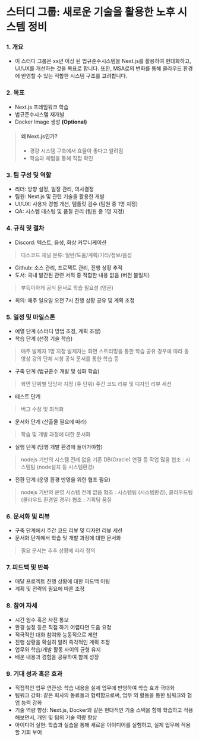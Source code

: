 # 스터디 그룹: 새로운 기술을 활용한 노후 시스템 정비

### 1. 개요

- 이 스터디 그룹은 xx년 이상 된 법규준수시스템을 Next.js를 활용하여 현대화하고, UI/UX를 개선하는 것을 목표로 합니다. 또한, MSA로의 변화를 통해 클라우드 환경에 반영할 수 있는 적합한 시스템 구조를 고려합니다.

### 2. 목표

- Next.js 프레임워크 학습
- 법규준수시스템 재개발
- Docker Image 생성 **(Optional)**

> #### 왜 Next.js인가?
>
> - 경량 시스템 구축에서 효율이 좋다고 알려짐
> - 학습과 체험을 통해 직접 확인

### 3. 팀 구성 및 역할

- 리더: 방향 설정, 일정 관리, 의사결정
- 팀원: Next.js 및 관련 기술을 활용한 개발
- UI/UX: 사용자 경험 개선, 템플릿 검수 (팀원 중 1명 지정)
- QA: 시스템 테스팅 및 품질 관리 (팀원 중 1명 지정)

### 4. 규칙 및 절차

- Discord: 텍스트, 음성, 화상 커뮤니케이션

> 디스코드 채널 분류: 일반/도움/계획/기타/정보/음성

- Github: 소스 관리, 프로젝트 관리, 진행 상황 추적
- 도서: 국내 발간된 관련 서적 중 적합한 내용 없음 (버전 불일치)

> 부득이하게 공식 문서로 학습 필요성 (영문)

- 회의: 매주 일요일 오전 7시 진행 상황 공유 및 계획 조정

### 5. 일정 및 마일스톤

- 예열 단계 (스터디 방법 조정, 계획 조정)
- 학습 단계 (선정 기술 학습)

> 매주 발제자 1명 지정
> 발제자는 화면 스트리밍을 통한 학습 공유
> 경우에 따라 동영상 강의 단체 시청
> 공식 문서를 통한 학습 등

- 구축 단계 (법규준수 개발 및 심화 학습)

> 화면 단위별 담당자 지정 (주 단위)
> 주간 코드 리뷰 및 디자인 리뷰 세션

- 테스트 단계

> 버그 수정 및 최적화

- 문서화 단계 (산출물 필요에 따라)

> 학습 및 개발 과정에 대한 문서화

- 실행 단계 (당행 개발 환경에 들어가야함)

> nodejs 기반의 시스템 전례 없음
> 기존 DB(Oracle) 연결 등 작업 많음
> 협조 : 시스템팀 (node설치 등 시스템환경)

- 전환 단계 (운영 환경 반영을 위한 협조 필요)

> nodejs 기반의 운영 시스템 전례 없음
> 협조 : 시스템팀 (시스템환경), 클라우드팀(클라우드 환경일 경우)
> 협조 : 기획팀 품질

### 6. 문서화 및 리뷰

- 구축 단계에서 주간 코드 리뷰 및 디자인 리뷰 세션
- 문서화 단계에서 학습 및 개발 과정에 대한 문서화

> 필요 문서는 추후 상황에 따라 정의

### 7. 피드백 및 반복

- 매달 프로젝트 진행 상황에 대한 피드백 미팅
- 계획 및 전략의 필요에 따른 조정

### 8. 참여 자세

- 시간 엄수 혹은 사전 통보
- 환경 설정 등은 직접 하기 어렵다면 도움 요청
- 적극적인 대화 참여와 능동적으로 제안
- 진행 상황을 확실히 알려 즉각적인 계획 조정
- 업무와 학습/개발 활동 사이의 균형 유지
- 배운 내용과 경험을 공유하여 함께 성장

### 9. 기대 성과 혹은 효과

- 직접적인 업무 연관성: 학습 내용을 실제 업무에 반영하여 학습 효과 극대화
- 팀워크 강화: 같은 회사의 동료들과 협력함으로써, 업무 외 활동을 통한 팀워크와 협업 능력 강화
- 기술 역량 향상: Next.js, Docker와 같은 현대적인 기술 스택을 함께 학습하고 적용해보면서, 개인 및 팀의 기술 역량 향상
- 아이디어 실현: 학습과 실습을 통해 새로운 아이디어를 실험하고, 실제 업무에 적용할 기회 부여
